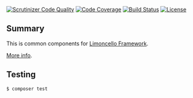 [![Scrutinizer Code Quality](https://scrutinizer-ci.com/g/limoncello-php-dist/common/badges/quality-scommon.png?b=master)](https://scrutinizer-ci.com/g/limoncello-php-dist/common/?branch=master)
[![Code Coverage](https://scrutinizer-ci.com/g/limoncello-php-dist/common/badges/coverage.png?b=master)](https://scrutinizer-ci.com/g/limoncello-php-dist/common/?branch=master)
[![Build Status](https://travis-ci.org/limoncello-php-dist/common.svg?branch=master)](https://travis-ci.org/limoncello-php-dist/common)
[![License](https://img.shields.io/github/license/limoncello-php/framework.svg)](https://packagist.org/packages/limoncello-php/framework)

## Summary

This is common components for [Limoncello Framework](https://github.com/limoncello-php/framework).

[More info](https://github.com/limoncello-php/framework).

## Testing

```bash
$ composer test
```
